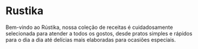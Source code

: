 # Rustika
Bem-vindo ao Rústika, nossa coleção de receitas é cuidadosamente selecionada para atender a todos os gostos, desde pratos simples e rápidos para o dia a dia até delícias mais elaboradas para ocasiões especiais.
